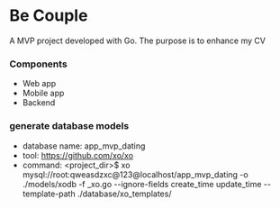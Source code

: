 # Be Couple #

A MVP project developed with Go. The purpose is to enhance my CV

### Components ###

* Web app
* Mobile app
* Backend

### generate database models ###
* database name: app_mvp_dating
* tool: https://github.com/xo/xo
* command:  <project_dir>$ xo mysql://root:qweasdzxc@123@localhost/app_mvp_dating -o ./models/xodb -f _xo.go --ignore-fields create_time update_time --template-path ./database/xo_templates/
